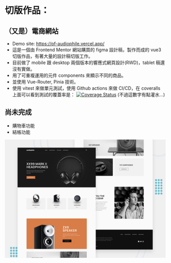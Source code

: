 # 切版作品：
## （又是）電商網站
- Demo site: https://pf-audiophile.vercel.app/
- 這是一個由 Frontend Mentor 網站購買的 figma 設計稿，製作而成的 vue3 切版作品，有著大量的設計稿切版工作。
- 目前做了 mobile 跟 desktop 兩個版本的響應式網頁設計(RWD)，tablet 稿還沒有實做。
- 用了可重複運用的元件 components 來顯示不同的商品。
- 並使用 Vue-Router, Pinia 技術。
- 使用 vitest 來做單元測試，使用 Github actions 來做 CI/CD，在 coveralls 上面可以看到測試的覆蓋率是： [![Coverage Status](https://coveralls.io/repos/github/sunpochin/pf-audiophile/badge.svg?branch=main)](https://coveralls.io/github/sunpochin/pf-audiophile?branch=main) (不過這數字有點灌水...)

## 尚未完成

- 購物車功能
- 結帳功能

![Design preview for the Audiophile e-commerce website coding challenge](./preview.jpg)

